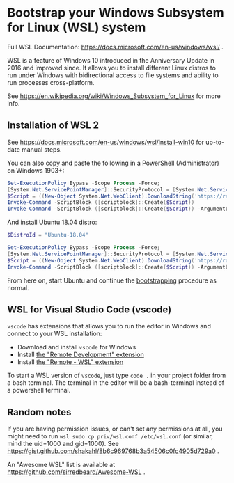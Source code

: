 # Bootstrap your Windows Subsystem for Linux (WSL) system

Full WSL Documentation: https://docs.microsoft.com/en-us/windows/wsl/ .

WSL is a feature of Windows 10 introduced in the Anniversary Update in 2016 and improved since.
It allows you to install different Linux distros to run under Windows
with bidirectional access to file systems and ability to run processes cross-platform.

See https://en.wikipedia.org/wiki/Windows_Subsystem_for_Linux for more info.


## Installation of WSL 2

See https://docs.microsoft.com/en-us/windows/wsl/install-win10 for up-to-date manual steps.

You can also copy and paste the following in a PowerShell (Administrator) on Windows 1903+:

```powershell
Set-ExecutionPolicy Bypass -Scope Process -Force;
[System.Net.ServicePointManager]::SecurityProtocol = [System.Net.ServicePointManager]::SecurityProtocol -bor 3072;
$Script = ((New-Object System.Net.WebClient).DownloadString('https://raw.githubusercontent.com/rokmoln/support-firecloud/bin/windows-install-wsl.ps1'))
Invoke-Command -ScriptBlock ([scriptblock]::Create($Script))
Invoke-Command -ScriptBlock ([scriptblock]::Create($Script)) -ArgumentList
```

And install Ubuntu 18.04 distro:

```powershell
$DistroId = "Ubuntu-18.04"

Set-ExecutionPolicy Bypass -Scope Process -Force;
[System.Net.ServicePointManager]::SecurityProtocol = [System.Net.ServicePointManager]::SecurityProtocol -bor 3072;
$Script = ((New-Object System.Net.WebClient).DownloadString('https://raw.githubusercontent.com/rokmoln/support-firecloud/bin/windows-install-wsl-app.ps1'))
Invoke-Command -ScriptBlock ([scriptblock]::Create($Script)) -ArgumentList $DistroId
```

From here on, start Ubuntu and continue the [bootstrapping](README.md) procedure as normal.


## WSL for Visual Studio Code (vscode)

`vscode` has extensions that allows you to run the editor in Windows and connect to your WSL installation:

* Download and install `vscode` for Windows
* Install [the "Remote Development" extension](https://marketplace.visualstudio.com/items?itemName=ms-vscode-remote.vscode-remote-extensionpack)
* Install [the "Remote - WSL" extension](https://marketplace.visualstudio.com/items?itemName=ms-vscode-remote.remote-wsl)

To start a WSL version of `vscode`, just type `code .` in your project folder from a bash terminal.
The terminal in the editor will be a bash-terminal instead of a powershell terminal.


## Random notes

If you are having permission issues, or can't set any permissions at all, you might need to run
`wsl sudo cp priv/wsl.conf /etc/wsl.conf` (or similar, mind the uid=1000 and gid=1000).
See https://gist.github.com/shakahl/8b6c969768b3a54506c0fc4905d729a0 .

An "Awesome WSL" list is available at https://github.com/sirredbeard/Awesome-WSL .
